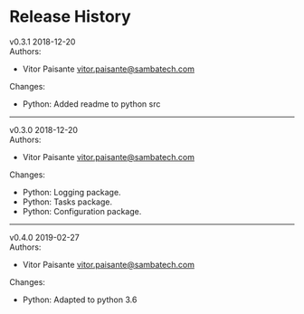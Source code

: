 # Release History

v0.3.1  2018-12-20  
Authors:

* Vitor Paisante  <vitor.paisante@sambatech.com>

Changes:

* Python: Added readme to python src

---

v0.3.0  2018-12-20  
Authors:

* Vitor Paisante  <vitor.paisante@sambatech.com>

Changes:

* Python: Logging package.
* Python: Tasks package.
* Python: Configuration package. 

---

v0.4.0  2019-02-27  
Authors:

* Vitor Paisante  <vitor.paisante@sambatech.com>

Changes:

* Python: Adapted to python 3.6 
